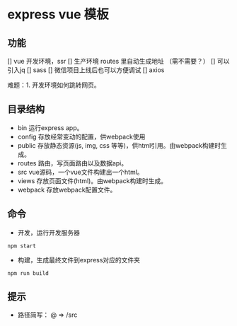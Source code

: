 # express vue 模板

## 功能

[] vue 开发环境，ssr
[] 生产环境 routes 里自动生成地址 （需不需要？）
[] 可以引入jq
[] sass
[] 微信项目上线后也可以方便调试
[] axios

难题：1. 开发环境如何跳转网页。


## 目录结构

- bin     运行express app。
- config  存放经常变动的配置，供webpack使用
- public  存放静态资源(js, img, css 等等)，供html引用。由webpack构建时生成。
- routes  路由，写页面路由以及数据api。
- src     vue源码，一个vue文件构建出一个html。
- views   存放页面文件(html)。由webpack构建时生成。
- webpack 存放webpack配置文件。


## 命令

- 开发，运行开发服务器

`npm start`

- 构建，生成最终文件到express对应的文件夹

`npm run build`


## 提示

- 路径简写： @ => /src
